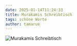 ```yaml
---
date: 2025-01-14T11:24:33
title: Murakamis Schreibtisch
tags: schöne Worte
author: tamarue
---
```


![Murakamis Schreibtisch](/img/Murakami_desk.jpg)